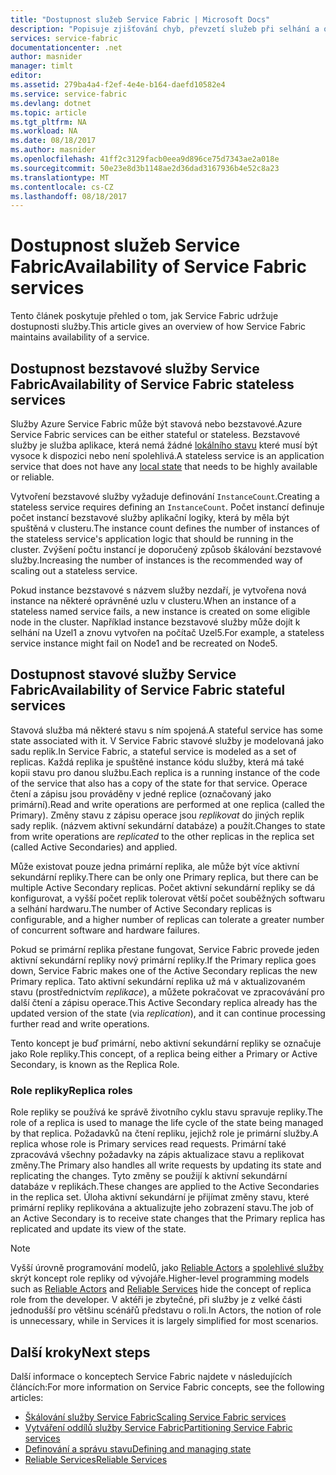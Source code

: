 ```yaml
---
title: "Dostupnost služeb Service Fabric | Microsoft Docs"
description: "Popisuje zjišťování chyb, převzetí služeb při selhání a obnovení pro služby"
services: service-fabric
documentationcenter: .net
author: masnider
manager: timlt
editor: 
ms.assetid: 279ba4a4-f2ef-4e4e-b164-daefd10582e4
ms.service: service-fabric
ms.devlang: dotnet
ms.topic: article
ms.tgt_pltfrm: NA
ms.workload: NA
ms.date: 08/18/2017
ms.author: masnider
ms.openlocfilehash: 41ff2c3129facb0eea9d896ce75d7343ae2a018e
ms.sourcegitcommit: 50e23e8d3b1148ae2d36dad3167936b4e52c8a23
ms.translationtype: MT
ms.contentlocale: cs-CZ
ms.lasthandoff: 08/18/2017
---
```

# <a name="availability-of-service-fabric-services"></a><span data-ttu-id="c8d71-103">Dostupnost služeb Service Fabric</span><span class="sxs-lookup"><span data-stu-id="c8d71-103">Availability of Service Fabric services</span></span>
<span data-ttu-id="c8d71-104">Tento článek poskytuje přehled o tom, jak Service Fabric udržuje dostupnosti služby.</span><span class="sxs-lookup"><span data-stu-id="c8d71-104">This article gives an overview of how Service Fabric maintains availability of a service.</span></span>

## <a name="availability-of-service-fabric-stateless-services"></a><span data-ttu-id="c8d71-105">Dostupnost bezstavové služby Service Fabric</span><span class="sxs-lookup"><span data-stu-id="c8d71-105">Availability of Service Fabric stateless services</span></span>
<span data-ttu-id="c8d71-106">Služby Azure Service Fabric může být stavová nebo bezstavové.</span><span class="sxs-lookup"><span data-stu-id="c8d71-106">Azure Service Fabric services can be either stateful or stateless.</span></span> <span data-ttu-id="c8d71-107">Bezstavové služby je služba aplikace, která nemá žádné [lokálního stavu](service-fabric-concepts-state.md) které musí být vysoce k dispozici nebo není spolehlivá.</span><span class="sxs-lookup"><span data-stu-id="c8d71-107">A stateless service is an application service that does not have any [local state](service-fabric-concepts-state.md) that needs to be highly available or reliable.</span></span>

<span data-ttu-id="c8d71-108">Vytvoření bezstavové služby vyžaduje definování `InstanceCount`.</span><span class="sxs-lookup"><span data-stu-id="c8d71-108">Creating a stateless service requires defining an `InstanceCount`.</span></span> <span data-ttu-id="c8d71-109">Počet instancí definuje počet instancí bezstavové služby aplikační logiky, která by měla být spuštěná v clusteru.</span><span class="sxs-lookup"><span data-stu-id="c8d71-109">The instance count defines the number of instances of the stateless service's application logic that should be running in the cluster.</span></span> <span data-ttu-id="c8d71-110">Zvýšení počtu instancí je doporučený způsob škálování bezstavové služby.</span><span class="sxs-lookup"><span data-stu-id="c8d71-110">Increasing the number of instances is the recommended way of scaling out a stateless service.</span></span>

<span data-ttu-id="c8d71-111">Pokud instance bezstavové s názvem služby nezdaří, je vytvořena nová instance na některé oprávněné uzlu v clusteru.</span><span class="sxs-lookup"><span data-stu-id="c8d71-111">When an instance of a stateless named service fails, a new instance is created on some eligible node in the cluster.</span></span> <span data-ttu-id="c8d71-112">Například instance bezstavové služby může dojít k selhání na Uzel1 a znovu vytvořen na počítač Uzel5.</span><span class="sxs-lookup"><span data-stu-id="c8d71-112">For example, a stateless service instance might fail on Node1 and be recreated on Node5.</span></span>

## <a name="availability-of-service-fabric-stateful-services"></a><span data-ttu-id="c8d71-113">Dostupnost stavové služby Service Fabric</span><span class="sxs-lookup"><span data-stu-id="c8d71-113">Availability of Service Fabric stateful services</span></span>
<span data-ttu-id="c8d71-114">Stavová služba má některé stavu s ním spojená.</span><span class="sxs-lookup"><span data-stu-id="c8d71-114">A stateful service has some state associated with it.</span></span> <span data-ttu-id="c8d71-115">V Service Fabric stavové služby je modelovaná jako sadu replik.</span><span class="sxs-lookup"><span data-stu-id="c8d71-115">In Service Fabric, a stateful service is modeled as a set of replicas.</span></span> <span data-ttu-id="c8d71-116">Každá replika je spuštěné instance kódu služby, která má také kopii stavu pro danou službu.</span><span class="sxs-lookup"><span data-stu-id="c8d71-116">Each replica is a running instance of the code of the service that also has a copy of the state for that service.</span></span> <span data-ttu-id="c8d71-117">Operace čtení a zápisu jsou prováděny v jedné replice (označovaný jako primární).</span><span class="sxs-lookup"><span data-stu-id="c8d71-117">Read and write operations are performed at one replica (called the Primary).</span></span> <span data-ttu-id="c8d71-118">Změny stavu z zápisu operace jsou *replikovat* do jiných replik sady replik. (názvem aktivní sekundární databáze) a použít.</span><span class="sxs-lookup"><span data-stu-id="c8d71-118">Changes to state from write operations are *replicated* to the other replicas in the replica set (called Active Secondaries) and applied.</span></span> 

<span data-ttu-id="c8d71-119">Může existovat pouze jedna primární replika, ale může být více aktivní sekundární repliky.</span><span class="sxs-lookup"><span data-stu-id="c8d71-119">There can be only one Primary replica, but there can be multiple Active Secondary replicas.</span></span> <span data-ttu-id="c8d71-120">Počet aktivní sekundární repliky se dá konfigurovat, a vyšší počet replik tolerovat větší počet souběžných softwaru a selhání hardwaru.</span><span class="sxs-lookup"><span data-stu-id="c8d71-120">The number of Active Secondary replicas is configurable, and a higher number of replicas can tolerate a greater number of concurrent software and hardware failures.</span></span>

<span data-ttu-id="c8d71-121">Pokud se primární replika přestane fungovat, Service Fabric provede jeden aktivní sekundární repliky nový primární repliky.</span><span class="sxs-lookup"><span data-stu-id="c8d71-121">If the Primary replica goes down, Service Fabric makes one of the Active Secondary replicas the new Primary replica.</span></span> <span data-ttu-id="c8d71-122">Tato aktivní sekundární replika už má v aktualizovaném stavu (prostřednictvím *replikace*), a můžete pokračovat ve zpracovávání pro další čtení a zápisu operace.</span><span class="sxs-lookup"><span data-stu-id="c8d71-122">This Active Secondary replica already has the updated version of the state (via *replication*), and it can continue processing further read and write operations.</span></span>

<span data-ttu-id="c8d71-123">Tento koncept je buď primární, nebo aktivní sekundární repliky se označuje jako Role repliky.</span><span class="sxs-lookup"><span data-stu-id="c8d71-123">This concept, of a replica being either a Primary or Active Secondary, is known as the Replica Role.</span></span>

### <a name="replica-roles"></a><span data-ttu-id="c8d71-124">Role repliky</span><span class="sxs-lookup"><span data-stu-id="c8d71-124">Replica roles</span></span>
<span data-ttu-id="c8d71-125">Role repliky se používá ke správě životního cyklu stavu spravuje repliky.</span><span class="sxs-lookup"><span data-stu-id="c8d71-125">The role of a replica is used to manage the life cycle of the state being managed by that replica.</span></span> <span data-ttu-id="c8d71-126">Požadavků na čtení repliku, jejichž role je primární služby.</span><span class="sxs-lookup"><span data-stu-id="c8d71-126">A replica whose role is Primary services read requests.</span></span> <span data-ttu-id="c8d71-127">Primární také zpracovává všechny požadavky na zápis aktualizace stavu a replikovat změny.</span><span class="sxs-lookup"><span data-stu-id="c8d71-127">The Primary also handles all write requests by updating its state and replicating the changes.</span></span> <span data-ttu-id="c8d71-128">Tyto změny se použijí k aktivní sekundární databáze v replikách.</span><span class="sxs-lookup"><span data-stu-id="c8d71-128">These changes are applied to the Active Secondaries in the replica set.</span></span> <span data-ttu-id="c8d71-129">Úloha aktivní sekundární je přijímat změny stavu, které primární repliky replikována a aktualizujte jeho zobrazení stavu.</span><span class="sxs-lookup"><span data-stu-id="c8d71-129">The job of an Active Secondary is to receive state changes that the Primary replica has replicated and update its view of the state.</span></span>

> [!NOTE]
> <span data-ttu-id="c8d71-130">Vyšší úrovně programování modelů, jako [Reliable Actors](service-fabric-reliable-actors-introduction.md) a [spolehlivé služby](service-fabric-reliable-services-introduction.md) skrýt koncept role repliky od vývojáře.</span><span class="sxs-lookup"><span data-stu-id="c8d71-130">Higher-level programming models such as [Reliable Actors](service-fabric-reliable-actors-introduction.md) and [Reliable Services](service-fabric-reliable-services-introduction.md) hide the concept of replica role from the developer.</span></span> <span data-ttu-id="c8d71-131">V aktéři je zbytečné, při služby je z velké části jednodušší pro většinu scénářů představu o roli.</span><span class="sxs-lookup"><span data-stu-id="c8d71-131">In Actors, the notion of role is unnecessary, while in Services it is largely simplified for most scenarios.</span></span>
>

## <a name="next-steps"></a><span data-ttu-id="c8d71-132">Další kroky</span><span class="sxs-lookup"><span data-stu-id="c8d71-132">Next steps</span></span>
<span data-ttu-id="c8d71-133">Další informace o konceptech Service Fabric najdete v následujících článcích:</span><span class="sxs-lookup"><span data-stu-id="c8d71-133">For more information on Service Fabric concepts, see the following articles:</span></span>

- [<span data-ttu-id="c8d71-134">Škálování služby Service Fabric</span><span class="sxs-lookup"><span data-stu-id="c8d71-134">Scaling Service Fabric services</span></span>](service-fabric-concepts-scalability.md)
- [<span data-ttu-id="c8d71-135">Vytváření oddílů služby Service Fabric</span><span class="sxs-lookup"><span data-stu-id="c8d71-135">Partitioning Service Fabric services</span></span>](service-fabric-concepts-partitioning.md)
- [<span data-ttu-id="c8d71-136">Definování a správu stavu</span><span class="sxs-lookup"><span data-stu-id="c8d71-136">Defining and managing state</span></span>](service-fabric-concepts-state.md)
- [<span data-ttu-id="c8d71-137">Reliable Services</span><span class="sxs-lookup"><span data-stu-id="c8d71-137">Reliable Services</span></span>](service-fabric-reliable-services-introduction.md)
